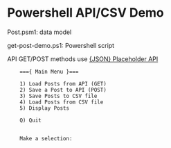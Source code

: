 # Powershell API/CSV Demo

Post.psm1: data model

get-post-demo.ps1: Powershell script

API GET/POST methods use <a href="http://jsonplaceholder.typicode.com/">{JSON} Placeholder API</a>



        ==={ Main Menu }===

        1) Load Posts from API (GET)
        2) Save a Post to API (POST)
        3) Save Posts to CSV file
        4) Load Posts from CSV file
        5) Display Posts

        Q) Quit


        Make a selection:
        
